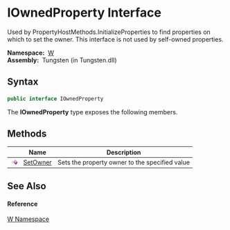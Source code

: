 IOwnedProperty Interface
========================
  
Used by PropertyHostMethods.InitializeProperties to find properties on which to set the owner. This interface is not used by self-owned properties.


  **Namespace:**  [W][1]  
  **Assembly:**  Tungsten (in Tungsten.dll)

Syntax
------

```csharp
public interface IOwnedProperty
```

The **IOwnedProperty** type exposes the following members.


Methods
-------

                 | Name          | Description                                    
---------------- | ------------- | ---------------------------------------------- 
![Public method] | [SetOwner][2] | Sets the property owner to the specified value 


See Also
--------

#### Reference
[W Namespace][1]  

[1]: ../README.md
[2]: SetOwner.md
[3]: ../../_icons/Help.png
[Public method]: ../../_icons/pubmethod.gif "Public method"